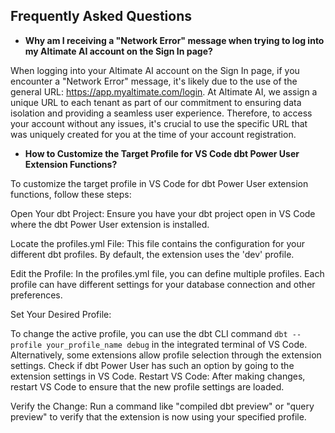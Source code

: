 ## Frequently Asked Questions

- **Why am I receiving a "Network Error" message when trying to log into my Altimate AI account on the Sign In page?**

When logging into your Altimate AI account on the Sign In page, if you encounter a "Network Error" message, it's likely due to the use of the general URL: https://app.myaltimate.com/login. At Altimate AI, we assign a unique URL to each tenant as part of our commitment to ensuring data isolation and providing a seamless user experience. Therefore, to access your account without any issues, it's crucial to use the specific URL that was uniquely created for you at the time of your account registration.

- **How to Customize the Target Profile for VS Code dbt Power User Extension Functions?**

To customize the target profile in VS Code for dbt Power User extension functions, follow these steps:

Open Your dbt Project: Ensure you have your dbt project open in VS Code where the dbt Power User extension is installed.

Locate the profiles.yml File: This file contains the configuration for your different dbt profiles. By default, the extension uses the 'dev' profile.

Edit the Profile: In the profiles.yml file, you can define multiple profiles. Each profile can have different settings for your database connection and other preferences.

Set Your Desired Profile:

To change the active profile, you can use the dbt CLI command `dbt --profile your_profile_name debug` in the integrated terminal of VS Code.
Alternatively, some extensions allow profile selection through the extension settings. Check if dbt Power User has such an option by going to the extension settings in VS Code.
Restart VS Code: After making changes, restart VS Code to ensure that the new profile settings are loaded.

Verify the Change: Run a command like "compiled dbt preview" or "query preview" to verify that the extension is now using your specified profile.
